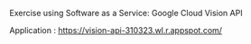  Exercise using Software as a Service: Google Cloud Vision API
 
 Application : https://vision-api-310323.wl.r.appspot.com/


